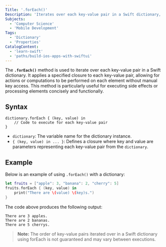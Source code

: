 ```yaml
---
Title: '.forEach()'
Description: 'Iterates over each key-value pair in a Swift dictionary, applying a closure to both the key and value.'
Subjects:
  - 'Computer Science'
  - 'Mobile Development'
Tags:
  - 'Dictionary'
  - 'Properties'
CatalogContent:
  - 'learn-swift'
  - 'paths/build-ios-apps-with-swiftui'
---
```


The **`.forEach()`** method is used to iterate over each key-value pair in a Swift dictionary. It applies a specified closure to each key-value pair, allowing for actions or computations to be performed on each element without manual key access. This method is particularly useful for executing side effects or processing elements concisely and functionally.

## Syntax

```pseudo
dictionary.forEach { (key, value) in
    // Code to execute for each key-value pair
}
```

- `dictionary`: The variable name for the dictionary instance.
- `{ (key, value) in ... }`: Defines a closure where key and value are parameters representing each key-value pair from the `dictionary`.

## Example

Below is an example of using `.forEach()` with a dictionary:

```swift
let fruits = ["apple": 3, "banana": 2, "cherry": 5]
fruits.forEach { (key, value) in
    print("There are \(value) \(key)s.")
}
```

The code above produces the following output:

```shell
There are 3 apples.
There are 2 bananas.
There are 5 cherrys.
```

> **Note:** The order of key-value pairs iterated over in a Swift dictionary using forEach is not guaranteed and may vary between executions.

